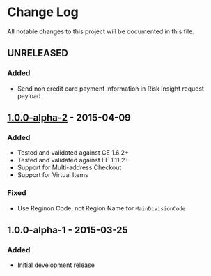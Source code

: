# Change Log
All notable changes to this project will be documented in this file.

## UNRELEASED
### Added
- Send non credit card payment information in Risk Insight request payload

## [1.0.0-alpha-2] - 2015-04-09
### Added
- Tested and validated against CE 1.6.2+
- Tested and validated against EE 1.11.2+
- Support for Multi-address Checkout
- Support for Virtual Items

### Fixed
- Use Reginon Code, not Region Name for `MainDivisionCode`

## 1.0.0-alpha-1 - 2015-03-25
### Added
- Initial development release

[1.0.0-alpha-2]: https://github.com/eBayEnterprise/magento-risk-insight/compare/1.0.0-alpha-1...1.0.0-alpha-2
